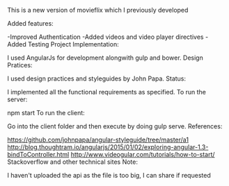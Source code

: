
This is a new version of movieflix which I previously developed

Added features:

-Improved Authentication
-Added videos and video player directives
-Added Testing
Project Implementation:

I used AngularJs for development alongwith gulp and bower.
Design Pratices:

I used design practices and styleguides by John Papa.
Status:

I implemented all the functional requirements as specified.
To run the server:

npm start
To run the client:

Go into the client folder
and then execute by doing gulp serve.
References:

https://github.com/johnpapa/angular-styleguide/tree/master/a1
http://blog.thoughtram.io/angularjs/2015/01/02/exploring-angular-1.3-bindToController.html
http://www.videogular.com/tutorials/how-to-start/
Stackoverflow and other technical sites
Note:

I haven't uploaded the api as the file is too big, I can share if requested
